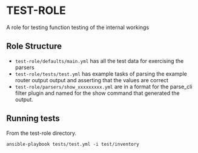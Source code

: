 TEST-ROLE
=========

A role for testing function testing of the internal workings


Role Structure
--------------

* `test-role/defaults/main.yml` has all the test data for exercising the parsers
* `test-role/tests/test.yml` has example tasks of parsing the example router output output and asserting that the values are correct
* `test-role/parsers/show_xxxxxxxxx.yml` are in a format for the parse_cli filter plugin and named for the show command that
    generated the output.
    

Running tests
-------------

From the test-role directory.

```
ansible-playbook tests/test.yml -i test/inventory
```

